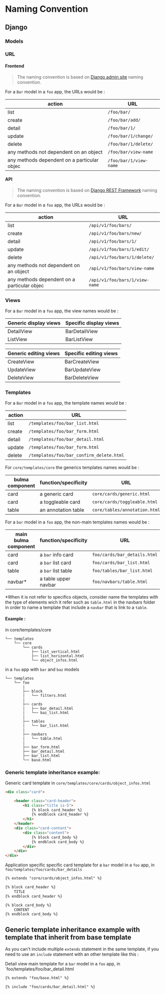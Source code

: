 # Naming Convention

## Django

### Models

### URL

#### Frontend
> The naming convention is based on [Django admin site](https://docs.djangoproject.com/en/4.0/ref/contrib/admin/) naming convention.

For a `Bar` model in a `foo` app, the URLs would be :

| action                                      | URL                    |
| ------------------------------------------- | ---------------------- |
| list                                        | `/foo/bar/`            |
| create                                      | `/foo/bar/add/`        |
| detail                                      | `/foo/bar/1/`          |
| update                                      | `/foo/bar/1/change/`   |
| delete                                      | `/foo/bar/1/delete/`   |
| any methods not dependent on an object      | `/foo/bar/view-name`   |
| any methods dependent on a particular objec | `/foo/bar/1/view-name` |

#### API
> The naming convention is based on [Django REST Framework](https://www.django-rest-framework.org/) naming convention.

For a `Bar` model in a `foo` app, the URLs would be :

| action                                      | URL                            |
| ------------------------------------------- | ------------------------------ |
| list                                        | `/api/v1/foo/bars/`            |
| create                                      | `/api/v1/foo/bars/new/`        |
| detail                                      | `/api/v1/foo/bars/1/`          |
| update                                      | `/api/v1/foo/bars/1/edit/`     |
| delete                                      | `/api/v1/foo/bars/1/delete/`   |
| any methods not dependent on an object      | `/api/v1/foo/bars/view-name`   |
| any methods dependent on a particular objec | `/api/v1/foo/bars/1/view-name` |

### Views
For a `Bar` model in a `foo` app, the view names would be :

| Generic display views | Specific display views |
| --------------------- | ---------------------- |
| DetailView            | BarDetailView          |
| ListView              | BarListView            |

| Generic editing views | Specific editing views |
| --------------------- | ---------------------- |
| CreateView            | BarCreateView          |
| UpdateView            | BarUpdateView          |
| DeleteView            | BarDeleteView          |

### Templates
For a `Bar` model in a `foo` app, the template names would be :

| action | URL                                      |
| ------ | ---------------------------------------- |
| list   | `/templates/foo/bar_list.html`           |
| create | `/templates/foo/bar_form.html`           |
| detail | `/templates/foo/bar_detail.html`         |
| update | `/templates/foo/bar_form.html`           |
| delete | `/templates/foo/bar_confirm_delete.html` |

For `core/templates/core` the generics templates names would be :

| bulma component | function/specificity    | URL                           |
| --------------- | ----------------------- | ----------------------------- |
| card            | a generic card          | `core/cards/generic.html`     |
| card            | a toggleable card       | `core/cards/toggleable.html`  |
| table           | an annotation table     | `core/tables/annotation.html` |

For a `bar` model in a `foo` app, the non-main templates names would be :

| main bulma component | function/specificity    | URL                           |
| -------------------- | ----------------------- | ----------------------------- |
| card                 | a `bar` info card       | `foo/cards/bar_details.html`  |
| card                 | a `bar` list card       | `foo/cards/bar_list.html`     |
| table                | a `bar` list table      | `foo/tables/bar_list.html`    |
| navbar*              | a table upper navbar    | `foo/navbars/table.html`      |

*When it is not refer to specifics objects, consider name the templates with the type of elements wich it refer such as `table.html` in the navbars folder  in order to name a template that include a `navbar` that is link to a `table`.

#### Example :

in core/templates/core
```
└── templates  
    └── core  
        └── cards  
            ├── list_vertical.html  
            ├── list_horizontal.html
            └── object_infos.html  
```
in a `foo` app with `bar` and `baz` models
```
└── templates  
    └── foo 
        |
        ├── block
        |   └── filters.html
        |
        ├── cards
        |   ├── bar_detail.html
        |   └── baz_list.html
        |      
        ├── tables
        |   └── bar_list.html
        |   
        ├── navbars
        |   └── table.html
        |  
        ├── bar_form.html
        ├── bar_detail.html
        ├── bar_list.html
        └── base.html
```
### Generic template inheritance example:

Generic card template in `core/templates/core/cards/object_infos.html`
```html
<div class="card">

    <header class="card-header">
        <h1 class="title is-5">
            {% block card_header %}
            {% endblock card_header %}
        </h1>
    </header>
    <div class="card-content">
        <div class="content">
            {% block card_body %}
            {% endblock card_body %}
        </div>
    </div>
</div>

```

Application specific specific card template for a `bar` model in a `foo` app, in `foo/templates/foo/cards/bar_details`
```html
{% extends "core/cards/object_infos.html" %}

{% block card_header %}
    TITLE
{% endblock card_header %}

{% block card_body %}
    CONTENT
{% endblock card_body %}
```
## Generic template inheritance example with template that inherit from base template

As you can't include multiple `extends` statement in the same template, if  you need to use an `include` statement with an other template like this :

Detail view main template for a `bar` model in a `foo` app, in `foo/templates/foo/bar_detail.html
```html
{% extends "foo/base.html" %}

{% include "foo/cards/bar_detail.html" %}

```
